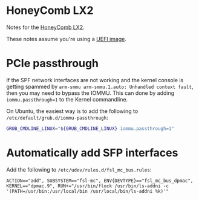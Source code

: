 # HoneyComb LX2

Notes for the [HoneyComb LX2](https://www.solid-run.com/arm-servers-networking-platforms/honeycomb-servers-workstation).

These notes assume you're using a [UEFI image](https://solidrun.atlassian.net/wiki/spaces/developer/pages/197494288/HoneyComb+LX2+ClearFog+CX+LX2+Quick+Start+Guide#Build-From-Source%3A).

# PCIe passthrough

If the SPF network interfaces are not working and the kernel console is getting spammed by `arm-smmu arm-smmu.1.auto: Unhandled context fault`, then you may need to bypass the IOMMU. This can done by adding `iommu.passthrough=1` to the Kernel commandline.

On Ubuntu, the easiest way is to add the following to `/etc/default/grub.d/iommu-passthrough`:

```bash
GRUB_CMDLINE_LINUX="${GRUB_CMDLINE_LINUX} iommu.passthrough=1"
```

# Automatically add SFP interfaces

Add the following to `/etc/udev/rules.d/fsl_mc_bus.rules`:

```
ACTION=="add", SUBSYSTEM=="fsl-mc", ENV{DEVTYPE}=="fsl_mc_bus_dpmac", KERNEL=="dpmac.9", RUN+="/usr/bin/flock /usr/bin/ls-addni -c '(PATH=/usr/bin:/usr/local/bin /usr/local/bin/ls-addni %k)'"
```
